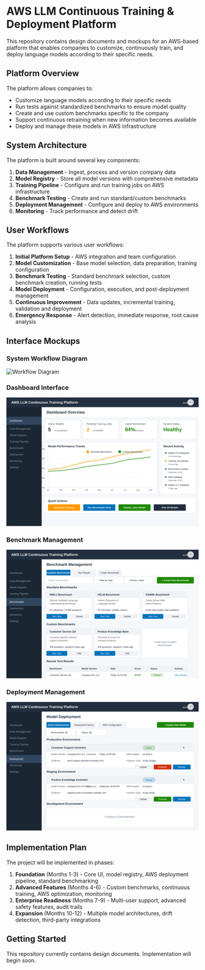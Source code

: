# AWS LLM Continuous Training & Deployment Platform

This repository contains design documents and mockups for an AWS-based platform that enables companies to customize, continuously train, and deploy language models according to their specific needs.

## Platform Overview

The platform allows companies to:
- Customize language models according to their specific needs
- Run tests against standardized benchmarks to ensure model quality
- Create and use custom benchmarks specific to the company
- Support continuous retraining when new information becomes available
- Deploy and manage these models in AWS infrastructure

## System Architecture

The platform is built around several key components:

1. **Data Management** - Ingest, process and version company data
2. **Model Registry** - Store all model versions with comprehensive metadata
3. **Training Pipeline** - Configure and run training jobs on AWS infrastructure
4. **Benchmark Testing** - Create and run standard/custom benchmarks
5. **Deployment Management** - Configure and deploy to AWS environments
6. **Monitoring** - Track performance and detect drift

## User Workflows

The platform supports various user workflows:

1. **Initial Platform Setup** - AWS integration and team configuration
2. **Model Customization** - Base model selection, data preparation, training configuration
3. **Benchmark Testing** - Standard benchmark selection, custom benchmark creation, running tests
4. **Model Deployment** - Configuration, execution, and post-deployment management
5. **Continuous Improvement** - Data updates, incremental training, validation and deployment
6. **Emergency Response** - Alert detection, immediate response, root cause analysis

## Interface Mockups

### System Workflow Diagram
<img src="system-workflow.svg" alt="Workflow Diagram">

### Dashboard Interface
![Dashboard Interface](dashboard-mockup.svg)

### Benchmark Management
![Benchmark Interface](benchmark-interface.svg)

### Deployment Management
![Deployment Interface](deployment-interface.svg)

## Implementation Plan

The project will be implemented in phases:

1. **Foundation** (Months 1-3) - Core UI, model registry, AWS deployment pipeline, standard benchmarking
2. **Advanced Features** (Months 4-6) - Custom benchmarks, continuous training, AWS optimization, monitoring
3. **Enterprise Readiness** (Months 7-9) - Multi-user support, advanced safety features, audit trails
4. **Expansion** (Months 10-12) - Multiple model architectures, drift detection, third-party integrations

## Getting Started

This repository currently contains design documents. Implementation will begin soon. 